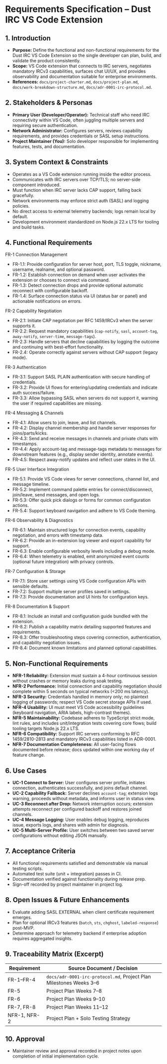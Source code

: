 # Requirements Specification – Dust IRC VS Code Extension

## 1. Introduction

- **Purpose:** Define the functional and non-functional requirements for the Dust IRC VS Code Extension so the single developer can plan, build, and validate the product consistently.
- **Scope:** VS Code extension that connects to IRC servers, negotiates mandatory IRCv3 capabilities, surfaces chat UI/UX, and provides observability and documentation suitable for enterprise environments.
- **References:** `docs/project-charter.md`, `docs/project-plan.md`, `docs/work-breakdown-structure.md`, `docs/adr-0001-irc-protocol.md`.

## 2. Stakeholders & Personas

- **Primary User (Developer/Operator):** Technical staff who need IRC connectivity within VS Code, often juggling multiple servers and requiring secure authentication.
- **Network Administrator:** Configures servers, reviews capability requirements, and provides credentials or SASL setup instructions.
- **Project Maintainer (You):** Solo developer responsible for implementing features, tests, and documentation.

## 3. System Context & Constraints

- Operates as a VS Code extension running inside the editor process.
- Communicates with IRC servers over TCP/TLS; no server-side component introduced.
- Must function when IRC server lacks CAP support, falling back gracefully.
- Network environments may enforce strict auth (SASL) and logging policies.
- No direct access to external telemetry backends; logs remain local by default.
- Development environment standardized on Node.js 22.x LTS for tooling and build tasks.

## 4. Functional Requirements

FR-1 Connection Management

- FR-1.1: Provide configuration for server host, port, TLS toggle, nickname, username, realname, and optional password.
- FR-1.2: Establish connection on demand when user activates the extension or chooses to connect via command.
- FR-1.3: Detect connection drops and provide optional automatic reconnect with configurable backoff.
- FR-1.4: Surface connection status via UI (status bar or panel) and actionable notifications on errors.

FR-2 Capability Negotiation

- FR-2.1: Initiate CAP negotiation per RFC 1459/IRCv3 when the server supports it.
- FR-2.2: Request mandatory capabilities (`cap-notify`, `sasl`, `account-tag`, `away-notify`, `server-time`, `message-tags`).
- FR-2.3: Handle servers that decline capabilities by logging the outcome and continuing with best-effort functionality.
- FR-2.4: Operate correctly against servers without CAP support (legacy mode).

FR-3 Authentication

- FR-3.1: Support SASL PLAIN authentication with secure handling of credentials.
- FR-3.2: Provide UI flows for entering/updating credentials and indicate auth success/failure.
- FR-3.3: Allow bypassing SASL when servers do not support it, warning the user if required capabilities are missing.

FR-4 Messaging & Channels

- FR-4.1: Allow users to join, leave, and list channels.
- FR-4.2: Display channel membership and handle server responses for joins/parts/kicks.
- FR-4.3: Send and receive messages in channels and private chats with timestamps.
- FR-4.4: Apply account-tag and message-tags metadata to messages for downstream features (e.g., display sender identity, annotate events).
- FR-4.5: Respect away-notify updates and reflect user states in the UI.

FR-5 User Interface Integration

- FR-5.1: Provide VS Code views for server connections, channel list, and message timeline.
- FR-5.2: Implement command palette entries for connect/disconnect, join/leave, send messages, and open logs.
- FR-5.3: Offer quick pick dialogs or forms for common configuration actions.
- FR-5.4: Support keyboard navigation and adhere to VS Code theming.

FR-6 Observability & Diagnostics

- FR-6.1: Maintain structured logs for connection events, capability negotiation, and errors with timestamp data.
- FR-6.2: Provide an in-extension log viewer and export capability for support.
- FR-6.3: Enable configurable verbosity levels including a debug mode.
- FR-6.4: When telemetry is enabled, emit anonymized event counts (optional future integration) with privacy controls.

FR-7 Configuration & Storage

- FR-7.1: Store user settings using VS Code configuration APIs with sensible defaults.
- FR-7.2: Support multiple server profiles saved in settings.
- FR-7.3: Provide documentation and UI hints for configuration keys.

FR-8 Documentation & Support

- FR-8.1: Include an install and configuration guide bundled with the extension.
- FR-8.2: Publish a capability matrix detailing supported features and requirements.
- FR-8.3: Offer troubleshooting steps covering connection, authentication, and capability negotiation issues.
- FR-8.4: Document known limitations and planned optional capabilities.

## 5. Non-Functional Requirements

- **NFR-1 Reliability:** Extension must sustain a 4-hour continuous session without crashes or memory leaks during soak testing.
- **NFR-2 Performance:** Initial connection and capability negotiation should complete within 5 seconds on typical networks (<200 ms latency).
- **NFR-3 Security:** Credentials handled in memory only; no plaintext logging of passwords; respect VS Code secret storage APIs if used.
- **NFR-4 Usability:** UI must meet VS Code accessibility guidelines (keyboard navigation, ARIA labels, high-contrast themes).
- **NFR-5 Maintainability:** Codebase adheres to TypeScript strict mode, lint rules, and includes unit/integration tests covering core flows; build tooling targets Node.js 22.x LTS.
- **NFR-6 Compatibility:** Support IRC servers conforming to RFC 1459/2810-2813 and mandatory IRCv3 capabilities listed in ADR-0001.
- **NFR-7 Documentation Completeness:** All user-facing flows documented before release; docs updated within one working day of feature change.

## 6. Use Cases

- **UC-1 Connect to Server:** User configures server profile, initiates connection, authenticates successfully, and joins default channel.
- **UC-2 Capability Fallback:** Server declines `account-tag`; extension logs warning, proceeds without metadata, and informs user in status view.
- **UC-3 Reconnect after Drop:** Network interruption occurs; extension attempts reconnect per configured backoff and restores joined channels.
- **UC-4 Message Logging:** User enables debug logging, reproduces issue, exports logs, and shares with admin for diagnosis.
- **UC-5 Multi-Server Profile:** User switches between two saved server configurations without editing JSON manually.

## 7. Acceptance Criteria

- All functional requirements satisfied and demonstrable via manual testing scripts.
- Automated test suite (unit + integration) passes in CI.
- Documentation verified against functionality during release prep.
- Sign-off recorded by project maintainer in project log.

## 8. Open Issues & Future Enhancements

- Evaluate adding SASL EXTERNAL when client certificate requirement emerges.
- Plan for optional IRCv3 features (`batch`, `sts`, `chghost`, `labeled-response`) post-MVP.
- Determine approach for telemetry backend if enterprise adoption requires aggregated insights.

## 9. Traceability Matrix (Excerpt)

| Requirement | Source Document / Decision |
| --- | --- |
| FR-1–FR-4 | `docs/adr-0001-irc-protocol.md`, Project Plan Milestones Weeks 3–6 |
| FR-5 | Project Plan Weeks 7–8 |
| FR-6 | Project Plan Weeks 9–10 |
| FR-7, FR-8 | Project Plan Weeks 11–12 |
| NFR-1, NFR-2 | Project Plan + Solo Testing Strategy |

## 10. Approval

- Maintainer review and approval recorded in project notes upon completion of initial implementation cycle.
